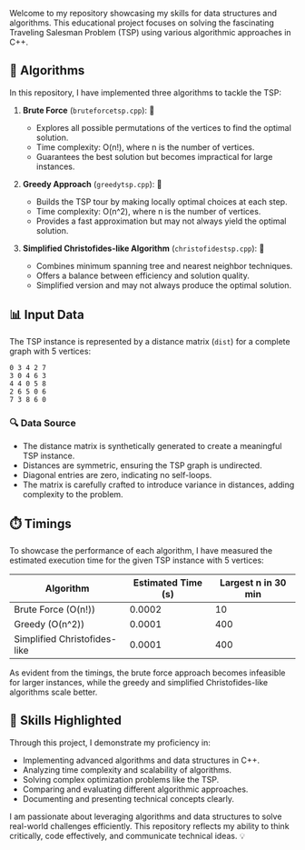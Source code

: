 Welcome to my repository showcasing my skills for data structures and algorithms. This educational project focuses on solving the fascinating Traveling Salesman Problem (TSP) using various algorithmic approaches in C++.

## 🚀 Algorithms

In this repository, I have implemented three algorithms to tackle the TSP:

1. **Brute Force** (`bruteforcetsp.cpp`): 💪
   - Explores all possible permutations of the vertices to find the optimal solution.
   - Time complexity: O(n!), where n is the number of vertices.
   - Guarantees the best solution but becomes impractical for large instances.

2. **Greedy Approach** (`greedytsp.cpp`): 🧩
   - Builds the TSP tour by making locally optimal choices at each step.
   - Time complexity: O(n^2), where n is the number of vertices.
   - Provides a fast approximation but may not always yield the optimal solution.

3. **Simplified Christofides-like Algorithm** (`christofidestsp.cpp`): 🌿
   - Combines minimum spanning tree and nearest neighbor techniques.
   - Offers a balance between efficiency and solution quality.
   - Simplified version and may not always produce the optimal solution.
  
## 📊 Input Data

The TSP instance is represented by a distance matrix (`dist`) for a complete graph with 5 vertices:

```
0 3 4 2 7
3 0 4 6 3
4 4 0 5 8
2 6 5 0 6
7 3 8 6 0
```

### 🔍 Data Source

- The distance matrix is synthetically generated to create a meaningful TSP instance.
- Distances are symmetric, ensuring the TSP graph is undirected.
- Diagonal entries are zero, indicating no self-loops.
- The matrix is carefully crafted to introduce variance in distances, adding complexity to the problem.

## ⏱️ Timings

To showcase the performance of each algorithm, I have measured the estimated execution time for the given TSP instance with 5 vertices:

| Algorithm           | Estimated Time (s) | Largest n in 30 min |
|---------------------|--------------------|--------------------|
| Brute Force (O(n!)) | 0.0002             | 10                 |
| Greedy (O(n^2))     | 0.0001             | 400                |
| Simplified Christofides-like | 0.0001   | 400                |

As evident from the timings, the brute force approach becomes infeasible for larger instances, while the greedy and simplified Christofides-like algorithms scale better.

## 🌟 Skills Highlighted

Through this project, I demonstrate my proficiency in:

- Implementing advanced algorithms and data structures in C++. 
- Analyzing time complexity and scalability of algorithms. 
- Solving complex optimization problems like the TSP. 
- Comparing and evaluating different algorithmic approaches. 
- Documenting and presenting technical concepts clearly. 

I am passionate about leveraging algorithms and data structures to solve real-world challenges efficiently. This repository reflects my ability to think critically, code effectively, and communicate technical ideas. 💡
